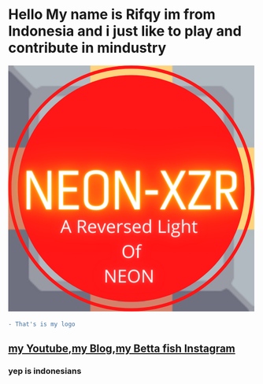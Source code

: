 # Hello My name is Rifqy im from Indonesia and i just like to play and contribute in mindustry

<img src=https://github.com/NEON-XZR/About/blob/main/Gambar/Github%20logo.png>

```diff
- That's is my logo
```

## [my Youtube](https://www.youtube.com/channel/UC8rk0VpMpoX3XPeqGLewCtw),[my Blog](https://rifqyblogs.blogspot.com/),[my Betta fish Instagram](https://www.instagram.com/rifqy_cupang_pemula/?hl=en)

### yep is indonesians

